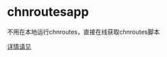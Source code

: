 chnroutesapp
============

不用在本地运行chnroutes，直接在线获取chnroutes脚本

[详情请见](https://chnroutsapp.herokuapp.com/)
